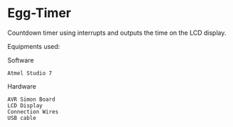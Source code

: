 # Egg-Timer
Countdown timer using interrupts and outputs the time on the LCD display. 

Equipments used:
  
  Software 
    
    Atmel Studio 7
  
  Hardware
   
    AVR Simon Board 
    LCD Display 
    Connection Wires
    USB cable

